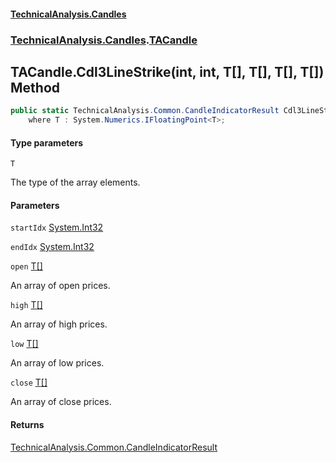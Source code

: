 #### [TechnicalAnalysis.Candles](TechnicalAnalysis.Candles.md 'TechnicalAnalysis.Candles')
### [TechnicalAnalysis.Candles](TechnicalAnalysis.Candles.md#TechnicalAnalysis.Candles 'TechnicalAnalysis.Candles').[TACandle](TACandle.md 'TechnicalAnalysis.Candles.TACandle')

## TACandle.Cdl3LineStrike<T>(int, int, T[], T[], T[], T[]) Method

```csharp
public static TechnicalAnalysis.Common.CandleIndicatorResult Cdl3LineStrike<T>(int startIdx, int endIdx, T[] open, T[] high, T[] low, T[] close)
    where T : System.Numerics.IFloatingPoint<T>;
```
#### Type parameters

<a name='TechnicalAnalysis.Candles.TACandle.Cdl3LineStrike_T_(int,int,T[],T[],T[],T[]).T'></a>

`T`

The type of the array elements.
#### Parameters

<a name='TechnicalAnalysis.Candles.TACandle.Cdl3LineStrike_T_(int,int,T[],T[],T[],T[]).startIdx'></a>

`startIdx` [System.Int32](https://docs.microsoft.com/en-us/dotnet/api/System.Int32 'System.Int32')

<a name='TechnicalAnalysis.Candles.TACandle.Cdl3LineStrike_T_(int,int,T[],T[],T[],T[]).endIdx'></a>

`endIdx` [System.Int32](https://docs.microsoft.com/en-us/dotnet/api/System.Int32 'System.Int32')

<a name='TechnicalAnalysis.Candles.TACandle.Cdl3LineStrike_T_(int,int,T[],T[],T[],T[]).open'></a>

`open` [T](TACandle.Cdl3LineStrike_T_(int,int,T[],T[],T[],T[]).md#TechnicalAnalysis.Candles.TACandle.Cdl3LineStrike_T_(int,int,T[],T[],T[],T[]).T 'TechnicalAnalysis.Candles.TACandle.Cdl3LineStrike<T>(int, int, T[], T[], T[], T[]).T')[[]](https://docs.microsoft.com/en-us/dotnet/api/System.Array 'System.Array')

An array of open prices.

<a name='TechnicalAnalysis.Candles.TACandle.Cdl3LineStrike_T_(int,int,T[],T[],T[],T[]).high'></a>

`high` [T](TACandle.Cdl3LineStrike_T_(int,int,T[],T[],T[],T[]).md#TechnicalAnalysis.Candles.TACandle.Cdl3LineStrike_T_(int,int,T[],T[],T[],T[]).T 'TechnicalAnalysis.Candles.TACandle.Cdl3LineStrike<T>(int, int, T[], T[], T[], T[]).T')[[]](https://docs.microsoft.com/en-us/dotnet/api/System.Array 'System.Array')

An array of high prices.

<a name='TechnicalAnalysis.Candles.TACandle.Cdl3LineStrike_T_(int,int,T[],T[],T[],T[]).low'></a>

`low` [T](TACandle.Cdl3LineStrike_T_(int,int,T[],T[],T[],T[]).md#TechnicalAnalysis.Candles.TACandle.Cdl3LineStrike_T_(int,int,T[],T[],T[],T[]).T 'TechnicalAnalysis.Candles.TACandle.Cdl3LineStrike<T>(int, int, T[], T[], T[], T[]).T')[[]](https://docs.microsoft.com/en-us/dotnet/api/System.Array 'System.Array')

An array of low prices.

<a name='TechnicalAnalysis.Candles.TACandle.Cdl3LineStrike_T_(int,int,T[],T[],T[],T[]).close'></a>

`close` [T](TACandle.Cdl3LineStrike_T_(int,int,T[],T[],T[],T[]).md#TechnicalAnalysis.Candles.TACandle.Cdl3LineStrike_T_(int,int,T[],T[],T[],T[]).T 'TechnicalAnalysis.Candles.TACandle.Cdl3LineStrike<T>(int, int, T[], T[], T[], T[]).T')[[]](https://docs.microsoft.com/en-us/dotnet/api/System.Array 'System.Array')

An array of close prices.

#### Returns
[TechnicalAnalysis.Common.CandleIndicatorResult](https://docs.microsoft.com/en-us/dotnet/api/TechnicalAnalysis.Common.CandleIndicatorResult 'TechnicalAnalysis.Common.CandleIndicatorResult')